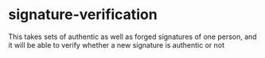 # signature-verification
This takes sets of authentic as well as forged signatures of one person, and it will be able to verify whether a new signature is authentic or not
